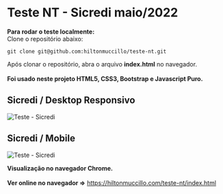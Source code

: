 # Teste NT - Sicredi maio/2022

<strong>Para rodar o teste localmente:</strong><br>
Clone o repositório abaixo:<br>
```
git clone git@github.com:hiltonmuccillo/teste-nt.git
```
Após clonar o repositório, abra o arquivo <strong>index.html</strong> no navegador.<br><br>
<strong>Foi usado neste projeto HTML5, CSS3, Bootstrap e Javascript Puro.</strong><br>

## Sicredi / Desktop Responsivo

![Teste - Sicredi](screen-sicredi.gif?raw=true "Teste NT - Sicredi")

## Sicredi / Mobile

![Teste - Sicredi](screen-sicredi-mobile.gif?raw=true "Teste NT - Sicredi")

<strong>Visualização no navegador Chrome.</strong><br><br>
<strong>Ver online no navegador =></strong> https://hiltonmuccillo.com/teste-nt/index.html
